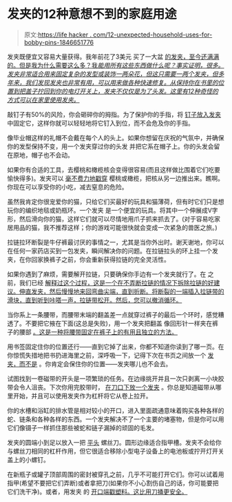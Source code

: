 # 发夹的12种意想不到的家庭用途

> 原文:[https://life hacker . com/12-unexpected-household-uses-for-bobby-pins-1846651776](https://lifehacker.com/12-unexpected-household-uses-for-bobby-pins-1846651776)

发夹既便宜又容易大量获得。我年前花了3美元 买了一大盆 [的发夹，至今还满满的。但是我为什么需要这么多？我*能用所有这些东西做什么呢？事实证明，很多。发夹非常适合用来固定复杂的发型或装饰一两朵花，但这只需要一两个发夹，但多年来，我们发现发夹也非常有用，可以用来做各种快速修复。从保持你在书里的位置到把盖子拧回到你的电灯开关上，发夹不仅仅是为了头发。这里有12种奇怪的方式可以在家里使用发夹。*](https://www.beautyofnewyork.com/shop/diane-dec010-extra-large-bobby-pins-100-count-bin-3-black.html?gclid=CjwKCAjw9r-DBhBxEiwA9qYUpcmw3cxpvWuFKVuIe4Mwh9Er9zCShxGlcBJbp_t438MFFQ26ltKLFRoCtjIQAvD_BwE)

敲钉子有50%的风险，你会砸碎你的拇指。为了保护你的手指，将 [钉子放入发夹](https://lifehacker.com/hold-nails-with-a-bobby-pin-to-spare-your-fingers-478939147) 中固定它，这样你就可以轻轻地将它钉入到位，而不会危及你的手指。

像毕业帽这样的礼帽不会戴在每个人的头上。如果你想留在庆祝的气氛中，并确保你的发型保持不变，用一个发夹穿过你的头发 并把它系在帽子上。你的头发会留在原地，帽子也不会动。

如果你有合适的工具，去樱桃和橄榄核会变得很容易(而且这样做比围着它们吃要愉快得多)。发夹可以 [毫不费力地戳穿](https://lifehacker.com/use-metal-hairpins-to-easily-pit-cherries-and-olives-5792793) 樱桃或橄榄，把核从另一边推出来。瞧啊。你现在可以享受你的小吃，减去窒息的危险。

虽然我肯定你很宠爱你的猫，只给它们买最好的玩具和猫薄荷，但有时它们只是想玩你的编织地毯或奶瓶环。一个发夹 是一个便宜的玩具。将其中一个伸展成V字形，然后滑向你的猫，这样它们就可以尽情地用爪子抓来抓去了。(对于容易吃家居用品的猫，我不推荐这样；你的游戏可能很快就会变成一次紧急的兽医之旅。)

拉链拉环断裂是牛仔裤最讨厌的事情之一，尤其是当你外出时。谢天谢地，你可以在任何一家药店买到一包发夹，瞬间解决你的问题。在拉链拉头的环上挂一个发夹，在你回家换裤子之前，你会重新获得拉链的完全灵活性。

如果你遇到了麻烦，需要解开拉链，只要确保你手边有一个发夹就行了。在 之前，我们已经 [解释过这个过程，这是一个在不弄断拉链的情况下拆除拉链的好建议。伸直发夹，然后慢慢地来回弯曲尖端，直到折断。将断裂的一端插入拉链带的滑块，直到听到咔嗒一声，拉链带松开。然后，您可以撤消循环。](https://lifehacker.com/open-zip-ties-with-a-broken-bobby-pin-1843882788)

当你系上一条腰带，而腰带末端的翻盖差一点就穿过裤子的最后一个环时，感觉糟透了。不要把它掖在下面(这总是失败)，用一个发夹把翻盖 像回形针一样夹在裤子的腰部 [。这是一种将腰带固定在裤子上的有用且独立的方法。](https://www.goodhousekeeping.com/home/tips/a24237/bobby-pin-uses/)

用书签固定住你的位置还行——直到它掉了出来，你都不知道你读到了哪一页。在你惊慌失措地把书扔进海里之前，深呼吸一下，记得下次在书页之间放一个 [发夹，而不是](https://www.goodhousekeeping.com/home/tips/a24237/bobby-pin-uses/) 。你肯定会保住你的位置——发夹哪儿也不会去。

试图找到一卷磁带的开头是一项繁琐的任务。在边缘挑开并且一次只剥离一小块胶带会令人沮丧。下次你用完胶带时， [在刀口下放一个发夹](https://www.wisebread.com/30-handy-uses-for-bobby-pins) 。你总是知道磁带从哪里开始，并且可以使用发夹作为杠杆将它从卷上拉开。

你的水槽和浴缸的排水管是相对较小的开口，进入里面疏通意味着购买各种各样的蛇、链条和各种各样的东西。一个发夹解决不了一个主要的堵塞物，但是你可以用它们像镊子一样抓住那些被蛇和链子漏掉的顽固的毛发。

发夹的圆端小到足以放入一把 [平头](https://www.wisebread.com/30-handy-uses-for-bobby-pins) 螺丝刀。圆形边缘适合指甲槽。发夹不会给你与螺丝刀相同的杠杆作用，但它很适合移除小型电子设备上的电池板或拧开灯开关盖上的小螺钉。

在新瓶子或罐子顶部周围的密封被穿孔之前，几乎不可能打开它们。你可以试着用指甲(希望不要把它们弄断)或者拿把刀(如果你不小心割伤自己的话，你可能要把它们洗干净)。或者，用发夹 的 [开口端戳塑料。这比用刀捅更安全。](https://www.wisebread.com/30-handy-uses-for-bobby-pins)